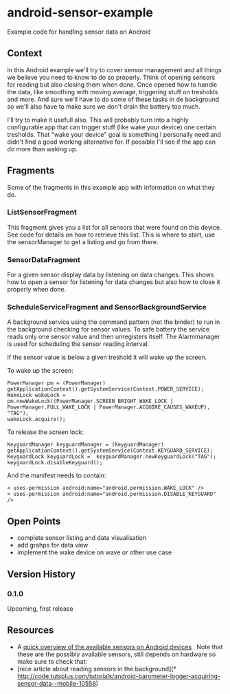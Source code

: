 android-sensor-example
======================

Example code for handling sensor data on Android

## Context

In this Android example we'll try to cover sensor management and all things we believe you need to
know to do so properly. Think of opening sensors for reading but also closing them when done. Once
opened how to handle the data, like smoothing with moving average, triggering stuff on tresholds
and more. And sure we'll have to do some of these tasks in de background so we'll also have to make
sure we don't drain the battery too much.

I'll try to make it usefull also. This will probably turn into a highly configurable app that can
trigger stuff (like wake your device) one certain tresholds. That "wake your device" goal is
something I personally need and didn't find a good working alternative for. If possible I'll see
if the app can do more than waking up.

## Fragments

Some of the fragments in this example app with information on what they do.

### ListSensorFragment

This fragment gives you a list for all sensors that were found on this device. See code for details
on how to retrieve this list. This is where to start, use the sensorManager to get a listing
and go from there.

### SensorDataFragment

For a given sensor display data by listening on data changes. This shows how to open a sensor for
listening for data changes but also how to close it properly when done.

### ScheduleServiceFragment and SensorBackgroundService

A background service using the command pattern (not the binder) to run in the background checking
for sensor values. To safe battery the service reads only one sensor value and then unregisters
itself. The Alarmmanager is used for scheduling the sensor reading interval.

If the sensor value is below a given treshold it will wake up the screen.

To wake up the screen:

    PowerManager pm = (PowerManager) getApplicationContext().getSystemService(Context.POWER_SERVICE);
    WakeLock wakeLock = pm.newWakeLock((PowerManager.SCREEN_BRIGHT_WAKE_LOCK | PowerManager.FULL_WAKE_LOCK | PowerManager.ACQUIRE_CAUSES_WAKEUP), "TAG");
    wakeLock.acquire();

To release the screen lock:

    KeyguardManager keyguardManager = (KeyguardManager) getApplicationContext().getSystemService(Context.KEYGUARD_SERVICE);
    KeyguardLock keyguardLock =  keyguardManager.newKeyguardLock("TAG");
    keyguardLock.disableKeyguard();

And the manifest needs to contain:

    < uses-permission android:name="android.permission.WAKE_LOCK" />
    < uses-permission android:name="android.permission.DISABLE_KEYGUARD" />

## Open Points

* complete sensor listing and data visualisation
* add grahps for data view
* implement the wake device on wave or other use case

## Version History

### 0.1.0

Upcoming, first release

## Resources

* A [quick overview of the available sensors on Android devices](http://developer.android.com/guide/topics/sensors/sensors_overview.html)
. Note that these are the possibly available sensors, still depends on hardware so make sure to
check that:
* [nice article about reading sensors in the background](* http://code.tutsplus.com/tutorials/android-barometer-logger-acquiring-sensor-data--mobile-10558)




